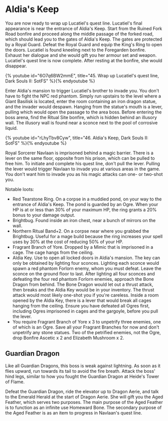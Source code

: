 # Aldia's Keep

You are now ready to wrap up Lucatiel's quest line. Lucatiel's final appearance
is near the entrance of Aldia's Keep. Start from the Ruined Fork Road bonfire
and proceed along the middle passage of the forked road, which should lead you
to the gates of Aldia's Keep. The gates are protected by a Royal Guard. Defeat
the Royal Guard and equip the King's Ring to open the doors. Lucatiel is found
kneeling next to the Foregarden bonfire. Exhaust her dialogue and she would gift
you her armour set and weapon. Lucatiel's quest line is now complete. After
resting at the bonfire, she would disappear.

{% youtube id="6O7q6BW2mmE", title="45. Wrap up Lucatiel's quest line, Dark Souls II: SotFS" %}{% endyoutube %}

Enter Aldia's mansion to trigger Lucatiel's brother to invade you. You don't
have to fight the NPC red phantom. Simply run upstairs to the level where a
Giant Basilisk is located, enter the room containing an iron dragon statue, and
the invader would despawn. Hanging from the statue's mouth is a lever, pulling
which would open the passage to the area boss. Before entering the boss arena,
find the Ritual Site bonfire, which is hidden behind an illusory wall. The
illusory wall is found near a sconce next to the pool of corrosive liquid.

{% youtube id="rLhyTbv8Cyw", title="46. Aldia's Keep, Dark Souls II: SotFS" %}{% endyoutube %}

Royal Sorcerer Navlaan is imprisoned behind a magic barrier. There is a lever on
the same floor, opposite from his prison, which can be pulled to free him. To
initiate and complete his quest line, don't pull the lever. Pulling the lever
would trigger Navlaan to invade you at various areas in the game. You don't want
him to invade you as his magic attacks can one- or two-shot you.

Notable loots:

-   Red Tearstone Ring. On a corpse in a muddied pond, on your way to the
    entrance of Aldia's Keep. The pond is guarded by an Ogre. When your HP is at
    or less than 30% of your maximum HP, the ring grants a 20% bonus to your
    damage output.
-   Brightbug. Found inside an iron chest, near a bunch of mirrors on the wall.
-   Northern Ritual Band+2. On a corpse near where you grabbed the Brightbug.
    Useful for a mage build because the ring increases your spell uses by 30% at
    the cost of reducing 50% of your HP.
-   Fragrant Branch of Yore. Dropped by a Mimic that is imprisoned in a cage.
    The cage hangs from the ceiling.
-   Aldia Key. Use to open all locked doors in Aldia's mansion. The key can only
    be obtained by lighting four sconces. Lighting each sconce would spawn a red
    phantom Forlorn enemy, whom you must defeat. Leave the sconce on the ground
    floor to last. After lighting all four sconces and defeating the four red
    phantom Forlorn enemies, approach the Bone Dragon from behind. The Bone
    Dragon would let out a thrust attack, then breaks and the Aldia Key would be
    in your inventory. The thrust attack would most likely one-shot you if
    you're careless. Inside a room opened by the Aldia Key, there is a lever
    that would break all cages hanging from the ceiling. Ensure you have
    defeated all Ogres first, including Ogres imprisoned in cages and the
    gargoyle, before you pull the lever.
-   You require Fragrant Branch of Yore x 3 to unpetrify three enemies, one of
    which is an Ogre. Save all your Fragrant Branches for now and don't
    unpetrify any stone statues. Two of the petrified enemies, not the Ogre,
    drop Bonfire Ascetic x 2 and Elizabeth Mushroom x 2.

## Guardian Dragon

Like all Guardian Dragons, this boss is weak against lightning. As soon as it
flies upward, run towards its tail to avoid the fire breath. Attack the boss'
hind legs, similar to how you fought the Guardian Dragon at Heide's Tower of
Flame.

Defeat the Guardian Dragon, ride the elevator up to Dragon Aerie, and talk to
the Emerald Herald at the start of Dragon Aerie. She will gift you the Aged
Feather, which serves two purposes. The main purpose of the Aged Feather is to
function as an infinite use Homeward Bone. The secondary purpose of the Aged
Feather is as an item to progress in Navlaan's quest line.
